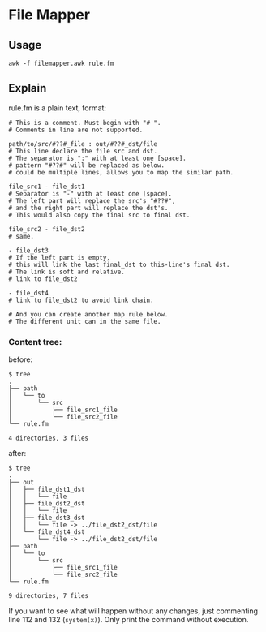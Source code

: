 # File Mapper
## Usage
`awk -f filemapper.awk rule.fm`

## Explain
rule.fm is a plain text, format:
```
# This is a comment. Must begin with "# ".
# Comments in line are not supported.

path/to/src/#??#_file : out/#??#_dst/file
# This line declare the file src and dst.
# The separator is ":" with at least one [space].
# pattern "#??#" will be replaced as below.
# could be multiple lines, allows you to map the similar path.

file_src1 - file_dst1
# Separator is "-" with at least one [space].
# The left part will replace the src's "#??#",
# and the right part will replace the dst's.
# This would also copy the final src to final dst.

file_src2 - file_dst2
# same.

- file_dst3
# If the left part is empty,
# this will link the last final_dst to this-line's final dst.
# The link is soft and relative.
# link to file_dst2

- file_dst4
# link to file_dst2 to avoid link chain.

# And you can create another map rule below.
# The different unit can in the same file.
```

### Content tree:
before:
```
$ tree
.
├── path
│   └── to
│       └── src
│           ├── file_src1_file
│           └── file_src2_file
└── rule.fm

4 directories, 3 files
```
after:
```
$ tree
.
├── out
│   ├── file_dst1_dst
│   │   └── file
│   ├── file_dst2_dst
│   │   └── file
│   ├── file_dst3_dst
│   │   └── file -> ../file_dst2_dst/file
│   └── file_dst4_dst
│       └── file -> ../file_dst2_dst/file
├── path
│   └── to
│       └── src
│           ├── file_src1_file
│           └── file_src2_file
└── rule.fm

9 directories, 7 files
```

If you want to see what will happen without any changes, just commenting line 112 and 132 (`system(x)`). Only print the command without execution.
